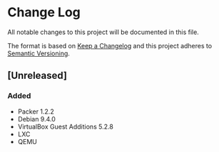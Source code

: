 # Change Log
All notable changes to this project will be documented in this file.

The format is based on [Keep a Changelog](http://keepachangelog.com/)
and this project adheres to [Semantic Versioning](http://semver.org/).

## [Unreleased]
### Added
- Packer 1.2.2
- Debian 9.4.0
- VirtualBox Guest Additions 5.2.8
- LXC
- QEMU
